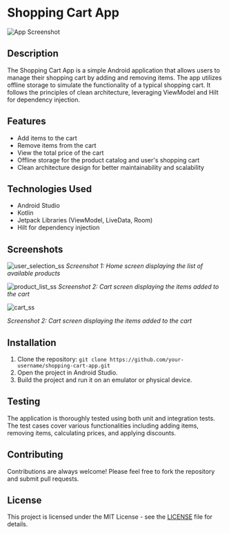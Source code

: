 # Shopping Cart App

![App Screenshot](screenshot.png)

## Description

The Shopping Cart App is a simple Android application that allows users to manage their shopping cart by adding and removing items. The app utilizes offline storage to simulate the functionality of a typical shopping cart. It follows the principles of clean architecture, leveraging ViewModel and Hilt for dependency injection.

## Features

- Add items to the cart
- Remove items from the cart
- View the total price of the cart
- Offline storage for the product catalog and user's shopping cart
- Clean architecture design for better maintainability and scalability

## Technologies Used

- Android Studio
- Kotlin
- Jetpack Libraries (ViewModel, LiveData, Room)
- Hilt for dependency injection

## Screenshots


![user_selection_ss](https://github.com/kunalgharate/ShoppingCartApp/assets/20945934/ca5298a7-d1ce-474b-bdb4-c87c3a511ff8)
*Screenshot 1: Home screen displaying the list of available products*

![product_list_ss](https://github.com/kunalgharate/ShoppingCartApp/assets/20945934/ca590c3c-2ab6-458e-afa7-4947277b2e53)
*Screenshot 2: Cart screen displaying the items added to the cart*

![cart_ss](https://github.com/kunalgharate/ShoppingCartApp/assets/20945934/e248ac10-34aa-4289-be51-d6e8ab7a1bcc)

*Screenshot 2: Cart screen displaying the items added to the cart*


## Installation

1. Clone the repository: `git clone https://github.com/your-username/shopping-cart-app.git`
2. Open the project in Android Studio.
3. Build the project and run it on an emulator or physical device.

## Testing

The application is thoroughly tested using both unit and integration tests. The test cases cover various functionalities including adding items, removing items, calculating prices, and applying discounts.

## Contributing

Contributions are always welcome! Please feel free to fork the repository and submit pull requests.

## License

This project is licensed under the MIT License - see the [LICENSE](LICENSE) file for details.

